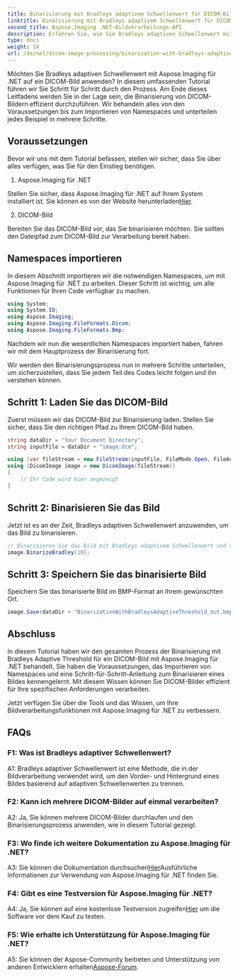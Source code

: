 ```yaml
---
title: Binarisierung mit Bradleys adaptivem Schwellenwert für DICOM-Bilder in Aspose.Imaging für .NET
linktitle: Binarisierung mit Bradleys adaptivem Schwellenwert für DICOM-Bilder in Aspose.Imaging für .NET
second_title: Aspose.Imaging .NET-Bildverarbeitungs-API
description: Erfahren Sie, wie Sie Bradleys adaptiven Schwellenwert mit Aspose.Imaging für .NET auf DICOM-Bilder anwenden. Binarisierung leicht gemacht mit Schritt-für-Schritt-Anleitung.
type: docs
weight: 14
url: /de/net/dicom-image-processing/binarization-with-bradleys-adaptive-threshold-on-dicom-image/
---
```

Möchten Sie Bradleys adaptiven Schwellenwert mit Aspose.Imaging für .NET auf ein DICOM-Bild anwenden? In diesem umfassenden Tutorial führen wir Sie Schritt für Schritt durch den Prozess. Am Ende dieses Leitfadens werden Sie in der Lage sein, die Binarisierung von DICOM-Bildern effizient durchzuführen. Wir behandeln alles von den Voraussetzungen bis zum Importieren von Namespaces und unterteilen jedes Beispiel in mehrere Schritte.

## Voraussetzungen

Bevor wir uns mit dem Tutorial befassen, stellen wir sicher, dass Sie über alles verfügen, was Sie für den Einstieg benötigen.

1. Aspose.Imaging für .NET

 Stellen Sie sicher, dass Aspose.Imaging für .NET auf Ihrem System installiert ist. Sie können es von der Website herunterladen[Hier](https://releases.aspose.com/imaging/net/).

2. DICOM-Bild

Bereiten Sie das DICOM-Bild vor, das Sie binarisieren möchten. Sie sollten den Dateipfad zum DICOM-Bild zur Verarbeitung bereit haben.

## Namespaces importieren

In diesem Abschnitt importieren wir die notwendigen Namespaces, um mit Aspose.Imaging für .NET zu arbeiten. Dieser Schritt ist wichtig, um alle Funktionen für Ihren Code verfügbar zu machen.


```csharp
using System;
using System.IO;
using Aspose.Imaging;
using Aspose.Imaging.FileFormats.Dicom;
using Aspose.Imaging.FileFormats.Bmp;
```

Nachdem wir nun die wesentlichen Namespaces importiert haben, fahren wir mit dem Hauptprozess der Binarisierung fort.

Wir werden den Binarisierungsprozess nun in mehrere Schritte unterteilen, um sicherzustellen, dass Sie jedem Teil des Codes leicht folgen und ihn verstehen können.

## Schritt 1: Laden Sie das DICOM-Bild

Zuerst müssen wir das DICOM-Bild zur Binarisierung laden. Stellen Sie sicher, dass Sie den richtigen Pfad zu Ihrem DICOM-Bild haben.

```csharp
string dataDir = "Your Document Directory";
string inputFile = dataDir + "image.dcm";

using (var fileStream = new FileStream(inputFile, FileMode.Open, FileAccess.Read))
using (DicomImage image = new DicomImage(fileStream))
{
    // Ihr Code wird hier angezeigt
}
```

## Schritt 2: Binarisieren Sie das Bild

Jetzt ist es an der Zeit, Bradleys adaptiven Schwellenwert anzuwenden, um das Bild zu binarisieren.

```csharp
// Binarisieren Sie das Bild mit Bradleys adaptivem Schwellenwert und speichern Sie das resultierende Bild.
image.BinarizeBradley(10);
```

## Schritt 3: Speichern Sie das binarisierte Bild

Speichern Sie das binarisierte Bild im BMP-Format an Ihrem gewünschten Ort.

```csharp
image.Save(dataDir + "BinarizationWithBradleysAdaptiveThreshold_out.bmp", new BmpOptions());
```

## Abschluss

In diesem Tutorial haben wir den gesamten Prozess der Binarisierung mit Bradleys Adaptive Threshold für ein DICOM-Bild mit Aspose.Imaging für .NET behandelt. Sie haben die Voraussetzungen, das Importieren von Namespaces und eine Schritt-für-Schritt-Anleitung zum Binarisieren eines Bildes kennengelernt. Mit diesem Wissen können Sie DICOM-Bilder effizient für Ihre spezifischen Anforderungen verarbeiten.

Jetzt verfügen Sie über die Tools und das Wissen, um Ihre Bildverarbeitungsfunktionen mit Aspose.Imaging für .NET zu verbessern.

## FAQs

### F1: Was ist Bradleys adaptiver Schwellenwert?

A1: Bradleys adaptiver Schwellenwert ist eine Methode, die in der Bildverarbeitung verwendet wird, um den Vorder- und Hintergrund eines Bildes basierend auf adaptiven Schwellenwerten zu trennen.

### F2: Kann ich mehrere DICOM-Bilder auf einmal verarbeiten?

A2: Ja, Sie können mehrere DICOM-Bilder durchlaufen und den Binarisierungsprozess anwenden, wie in diesem Tutorial gezeigt.

### F3: Wo finde ich weitere Dokumentation zu Aspose.Imaging für .NET?

 A3: Sie können die Dokumentation durchsuchen[Hier](https://reference.aspose.com/imaging/net/)Ausführliche Informationen zur Verwendung von Aspose.Imaging für .NET finden Sie.

### F4: Gibt es eine Testversion für Aspose.Imaging für .NET?

 A4: Ja, Sie können auf eine kostenlose Testversion zugreifen[Hier](https://releases.aspose.com/) um die Software vor dem Kauf zu testen.

### F5: Wie erhalte ich Unterstützung für Aspose.Imaging für .NET?

 A5: Sie können der Aspose-Community beitreten und Unterstützung von anderen Entwicklern erhalten[Aspose-Forum](https://forum.aspose.com/).